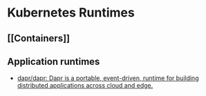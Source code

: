 # Kubernetes Runtimes

## [[Containers]]

## Application runtimes

- [dapr/dapr: Dapr is a portable, event-driven, runtime for building distributed applications across cloud and edge.](https://github.com/dapr/dapr)
